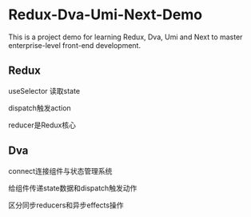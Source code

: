 # Redux-Dva-Umi-Next-Demo
This is a project demo for learning Redux, Dva, Umi and Next to master enterprise-level front-end development.



## Redux

useSelector 读取state

dispatch触发action

reducer是Redux核心

## Dva

connect连接组件与状态管理系统

给组件传递state数据和dispatch触发动作

区分同步reducers和异步effects操作

